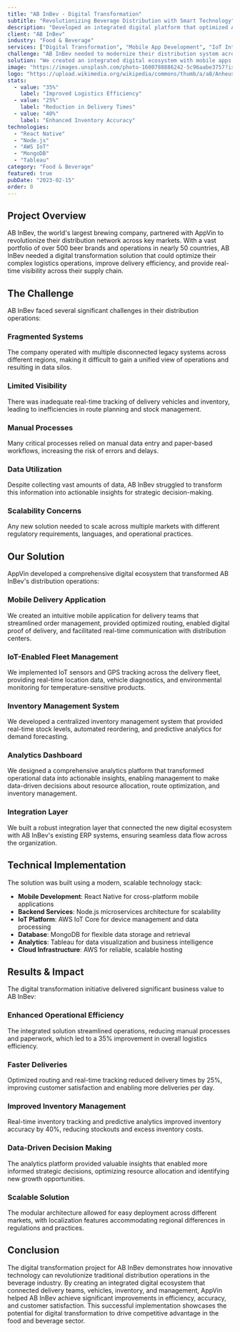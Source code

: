 ```yaml
---
title: "AB InBev - Digital Transformation"
subtitle: "Revolutionizing Beverage Distribution with Smart Technology"
description: "Developed an integrated digital platform that optimized AB InBev's distribution network, resulting in 35% improved logistics efficiency and 25% reduction in delivery times."
client: "AB InBev"
industry: "Food & Beverage"
services: ["Digital Transformation", "Mobile App Development", "IoT Integration", "Data Analytics"]
challenge: "AB InBev needed to modernize their distribution system across multiple markets with real-time tracking, inventory management, and data-driven decision making capabilities."
solution: "We created an integrated digital ecosystem with mobile apps for delivery teams, IoT-enabled tracking, and a centralized analytics platform for management."
image: "https://images.unsplash.com/photo-1600788886242-5c96aabe3757?ixlib=rb-4.0.3&ixid=M3wxMjA3fDB8MHxwaG90by1wYWdlfHx8fGVufDB8fHx8fA%3D%3D&auto=format&fit=crop&w=1000&q=80"
logo: "https://upload.wikimedia.org/wikipedia/commons/thumb/a/a8/Anheuser-Busch_InBev_logo.svg/1200px-Anheuser-Busch_InBev_logo.svg.png"
stats:
  - value: "35%"
    label: "Improved Logistics Efficiency"
  - value: "25%"
    label: "Reduction in Delivery Times"
  - value: "40%"
    label: "Enhanced Inventory Accuracy"
technologies:
  - "React Native"
  - "Node.js"
  - "AWS IoT"
  - "MongoDB"
  - "Tableau"
category: "Food & Beverage"
featured: true
pubDate: "2023-02-15"
order: 0
---
```


## Project Overview

AB InBev, the world's largest brewing company, partnered with AppVin to revolutionize their distribution network across key markets. With a vast portfolio of over 500 beer brands and operations in nearly 50 countries, AB InBev needed a digital transformation solution that could optimize their complex logistics operations, improve delivery efficiency, and provide real-time visibility across their supply chain.

## The Challenge

AB InBev faced several significant challenges in their distribution operations:

### Fragmented Systems

The company operated with multiple disconnected legacy systems across different regions, making it difficult to gain a unified view of operations and resulting in data silos.

### Limited Visibility

There was inadequate real-time tracking of delivery vehicles and inventory, leading to inefficiencies in route planning and stock management.

### Manual Processes

Many critical processes relied on manual data entry and paper-based workflows, increasing the risk of errors and delays.

### Data Utilization

Despite collecting vast amounts of data, AB InBev struggled to transform this information into actionable insights for strategic decision-making.

### Scalability Concerns

Any new solution needed to scale across multiple markets with different regulatory requirements, languages, and operational practices.

## Our Solution

AppVin developed a comprehensive digital ecosystem that transformed AB InBev's distribution operations:

### Mobile Delivery Application

We created an intuitive mobile application for delivery teams that streamlined order management, provided optimized routing, enabled digital proof of delivery, and facilitated real-time communication with distribution centers.

### IoT-Enabled Fleet Management

We implemented IoT sensors and GPS tracking across the delivery fleet, providing real-time location data, vehicle diagnostics, and environmental monitoring for temperature-sensitive products.

### Inventory Management System

We developed a centralized inventory management system that provided real-time stock levels, automated reordering, and predictive analytics for demand forecasting.

### Analytics Dashboard

We designed a comprehensive analytics platform that transformed operational data into actionable insights, enabling management to make data-driven decisions about resource allocation, route optimization, and inventory management.

### Integration Layer

We built a robust integration layer that connected the new digital ecosystem with AB InBev's existing ERP systems, ensuring seamless data flow across the organization.

## Technical Implementation

The solution was built using a modern, scalable technology stack:

- **Mobile Development**: React Native for cross-platform mobile applications
- **Backend Services**: Node.js microservices architecture for scalability
- **IoT Platform**: AWS IoT Core for device management and data processing
- **Database**: MongoDB for flexible data storage and retrieval
- **Analytics**: Tableau for data visualization and business intelligence
- **Cloud Infrastructure**: AWS for reliable, scalable hosting

## Results & Impact

The digital transformation initiative delivered significant business value to AB InBev:

### Enhanced Operational Efficiency

The integrated solution streamlined operations, reducing manual processes and paperwork, which led to a 35% improvement in overall logistics efficiency.

### Faster Deliveries

Optimized routing and real-time tracking reduced delivery times by 25%, improving customer satisfaction and enabling more deliveries per day.

### Improved Inventory Management

Real-time inventory tracking and predictive analytics improved inventory accuracy by 40%, reducing stockouts and excess inventory costs.

### Data-Driven Decision Making

The analytics platform provided valuable insights that enabled more informed strategic decisions, optimizing resource allocation and identifying new growth opportunities.

### Scalable Solution

The modular architecture allowed for easy deployment across different markets, with localization features accommodating regional differences in regulations and practices.

## Conclusion

The digital transformation project for AB InBev demonstrates how innovative technology can revolutionize traditional distribution operations in the beverage industry. By creating an integrated digital ecosystem that connected delivery teams, vehicles, inventory, and management, AppVin helped AB InBev achieve significant improvements in efficiency, accuracy, and customer satisfaction. This successful implementation showcases the potential for digital transformation to drive competitive advantage in the food and beverage sector.
